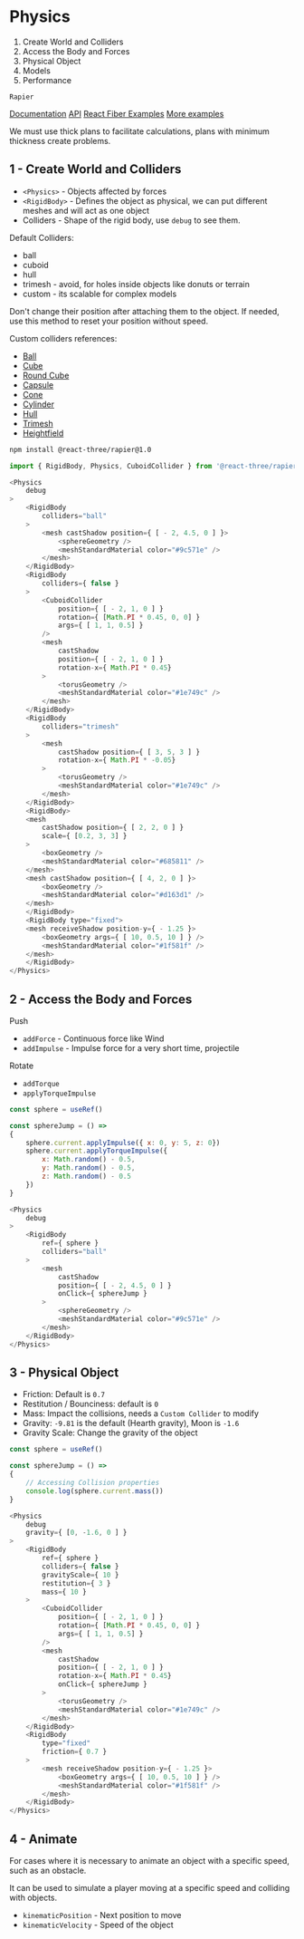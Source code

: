 # Physics

1. Create World and Colliders
2. Access the Body and Forces
3. Physical Object
4. Models
5. Performance

`Rapier`

[Documentation](https://rapier.rs/docs/user_guides/javascript/getting_started_js/)
[API](https://rapier.rs/javascript3d/index.html)
[React Fiber Examples](https://github.com/pmndrs/react-three-rapier#readme)
[More examples](https://docs.pmnd.rs/react-three-fiber/getting-started/examples)

We must use thick plans to facilitate calculations, plans with minimum thickness create problems.


## 1 - Create World and Colliders

* `<Physics>` - Objects affected by forces
* `<RigidBody>` - Defines the object as physical, we can put different meshes and will act as one object
* Colliders - Shape of the rigid body, use `debug` to see them.

Default Colliders:
* ball
* cuboid
* hull
* trimesh - avoid, for holes inside objects like donuts or terrain
* custom - its scalable for complex models

Don't change their position after attaching them to the object.
If needed, use this method to reset your position without speed.

Custom colliders references:
* [Ball](https://rapier.rs/javascript3d/classes/Ball.html)
* [Cube](https://rapier.rs/javascript3d/classes/Cuboid.html)
* [Round Cube](https://rapier.rs/javascript3d/classes/RoundCuboid.html)
* [Capsule](https://rapier.rs/javascript3d/classes/Capsule.html)
* [Cone](https://rapier.rs/javascript3d/classes/Cone.html)
* [Cylinder](https://rapier.rs/javascript3d/classes/Cylinder.html)
* [Hull](https://rapier.rs/javascript3d/classes/ConvexPolyhedron.html)
* [Trimesh](https://rapier.rs/javascript3d/classes/TriMesh.html)
* [Heightfield](https://rapier.rs/javascript3d/classes/Heightfield.html)


``` bash
npm install @react-three/rapier@1.0
```

``` javascript
import { RigidBody, Physics, CuboidCollider } from '@react-three/rapier'

<Physics
    debug
>
    <RigidBody
        colliders="ball"
    >
        <mesh castShadow position={ [ - 2, 4.5, 0 ] }>
            <sphereGeometry />
            <meshStandardMaterial color="#9c571e" />
        </mesh>
    </RigidBody>
    <RigidBody
        colliders={ false }
    >
        <CuboidCollider
            position={ [ - 2, 1, 0 ] }
            rotation={ [Math.PI * 0.45, 0, 0] }
            args={ [ 1, 1, 0.5] }
        />
        <mesh
            castShadow
            position={ [ - 2, 1, 0 ] }
            rotation-x={ Math.PI * 0.45}
        >
            <torusGeometry />
            <meshStandardMaterial color="#1e749c" />
        </mesh>
    </RigidBody>
    <RigidBody
        colliders="trimesh"
    >
        <mesh
            castShadow position={ [ 3, 5, 3 ] }
            rotation-x={ Math.PI * -0.05}
        >
            <torusGeometry />
            <meshStandardMaterial color="#1e749c" />
        </mesh>
    </RigidBody>
    <RigidBody>
    <mesh
        castShadow position={ [ 2, 2, 0 ] }
        scale={ [0.2, 3, 3] }
    >
        <boxGeometry />
        <meshStandardMaterial color="#685811" />
    </mesh>
    <mesh castShadow position={ [ 4, 2, 0 ] }>
        <boxGeometry />
        <meshStandardMaterial color="#d163d1" />
    </mesh>
    </RigidBody>
    <RigidBody type="fixed">
    <mesh receiveShadow position-y={ - 1.25 }>
        <boxGeometry args={ [ 10, 0.5, 10 ] } />
        <meshStandardMaterial color="#1f581f" />
    </mesh>
    </RigidBody>
</Physics>
```


## 2 -  Access the Body and Forces

Push
* `addForce` - Continuous force like Wind
* `addImpulse` - Impulse force for a very short time, projectile

Rotate
* `addTorque`
* `applyTorqueImpulse`

``` javascript 
const sphere = useRef()

const sphereJump = () =>
{
    sphere.current.applyImpulse({ x: 0, y: 5, z: 0})
    sphere.current.applyTorqueImpulse({
        x: Math.random() - 0.5,
        y: Math.random() - 0.5,
        z: Math.random() - 0.5
    })
}

<Physics
    debug
>
    <RigidBody
        ref={ sphere }
        colliders="ball"
    >
        <mesh
            castShadow
            position={ [ - 2, 4.5, 0 ] }
            onClick={ sphereJump }
        >
            <sphereGeometry />
            <meshStandardMaterial color="#9c571e" />
        </mesh>
    </RigidBody>
</Physics>
```


## 3 -  Physical Object

* Friction: Default is `0.7`
* Restitution / Bounciness: default is `0`
* Mass: Impact the collisions, needs a `Custom Collider` to modify
* Gravity: `-9.81` is the default (Hearth gravity), Moon is `-1.6`
* Gravity Scale: Change the gravity of the object

``` javascript
const sphere = useRef()

const sphereJump = () =>
{
    // Accessing Collision properties
    console.log(sphere.current.mass()) 
}

<Physics
    debug
    gravity={ [0, -1.6, 0 ] }
>
    <RigidBody
        ref={ sphere }
        colliders={ false }
        gravityScale={ 10 }
        restitution={ 3 }
        mass={ 10 }
    >
        <CuboidCollider
            position={ [ - 2, 1, 0 ] }
            rotation={ [Math.PI * 0.45, 0, 0] }
            args={ [ 1, 1, 0.5] }
        />
        <mesh
            castShadow
            position={ [ - 2, 1, 0 ] }
            rotation-x={ Math.PI * 0.45}
            onClick={ sphereJump }
        >
            <torusGeometry />
            <meshStandardMaterial color="#1e749c" />
        </mesh>
    </RigidBody>
    <RigidBody
        type="fixed"
        friction={ 0.7 }
    >
        <mesh receiveShadow position-y={ - 1.25 }>
            <boxGeometry args={ [ 10, 0.5, 10 ] } />
            <meshStandardMaterial color="#1f581f" />
        </mesh>
    </RigidBody>
</Physics>
```


## 4 -  Animate

For cases where it is necessary to animate an object with a specific speed, such as an obstacle.

It can be used to simulate a player moving at a specific speed and colliding with objects.


* `kinematicPosition` - Next position to move
* `kinematicVelocity` - Speed of the object

``` javascript

```